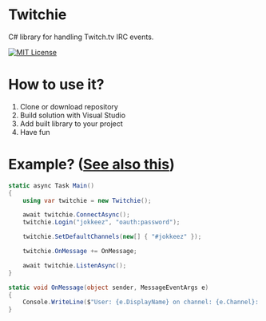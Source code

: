 # Twitchie
C# library for handling Twitch.tv IRC events.

[![MIT License](https://img.shields.io/static/v1?label=License&message=MIT&color=brightgreen)](https://github.com/JokkeeZ/Twitchie/blob/Twitchie2/LICENSE)

# How to use it?
1. Clone or download repository
2. Build solution with Visual Studio
3. Add built library to your project
4. Have fun

# Example? ([See also this](https://github.com/JokkeeZ/Twitchie/blob/Twitchie2/Twitchie2.Example/Program.cs))
```cs
static async Task Main()
{
	using var twitchie = new Twitchie();

	await twitchie.ConnectAsync();
	twitchie.Login("jokkeez", "oauth:password");

	twitchie.SetDefaultChannels(new[] { "#jokkeez" });

	twitchie.OnMessage += OnMessage;

	await twitchie.ListenAsync();
}

static void OnMessage(object sender, MessageEventArgs e)
{
	Console.WriteLine($"User: {e.DisplayName} on channel: {e.Channel}: {e.Message}");
}
```
